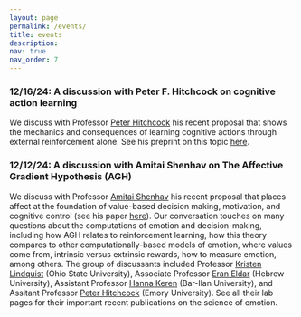 ```yaml
---
layout: page
permalink: /events/
title: events
description:
nav: true
nav_order: 7
---
```


### 12/16/24: A discussion with Peter F. Hitchcock on cognitive action learning

We discuss with Professor [Peter Hitchcock](https://www.translational-lab.com/) his recent proposal that shows the mechanics and consequences of
learning cognitive actions through external reinforcement alone. See his preprint on this topic [here](https://www.psyarxiv.com/y2wqf).

### 12/12/24: A discussion with Amitai Shenhav on The Affective Gradient Hypothesis (AGH)

We discuss with Professor [Amitai Shenhav](https://www.shenhavlab.org/) his recent proposal that places affect at the foundation of value-based
decision making, motivation, and cognitive control (see his paper
[here](https://static1.squarespace.com/static/56e19a6d04426223be32a8b9/t/66fe22de0dea8f6ac730cff3/1727931104942/Shenhav_inPress_TiCS.pdf)). Our
conversation touches on many questions about the computations of emotion and decision-making, including how AGH relates to reinforcement learning, how
this theory compares to other computationally-based models of emotion, where values come from, intrinsic versus extrinsic rewards, how to measure
emotion, among others. The group of discussants included Professor [Kristen Lindquist](https://affectivesciencelab.com/people) (Ohio State
University), Associate Professor [Eran Eldar](https://sites.google.com/site/eldareran/) (Hebrew University), Assistant Professor [Hanna
Keren](https://kerenlab.org/) (Bar-Ilan University), and Assitant Professor [Peter Hitchcock](https://www.translational-lab.com/) (Emory University).
See all their lab pages for their important recent publications on the science of emotion.
